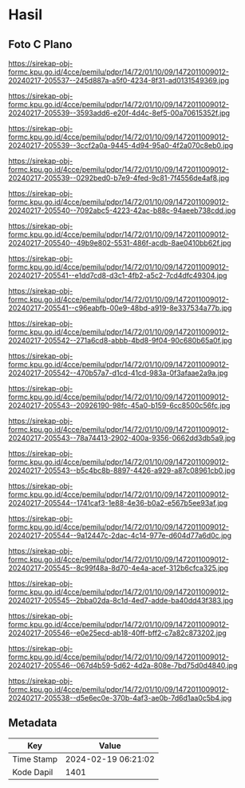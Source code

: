 # Hasil

## Foto C Plano

https://sirekap-obj-formc.kpu.go.id/4cce/pemilu/pdpr/14/72/01/10/09/1472011009012-20240217-205537--245d887a-a5f0-4234-8f31-ad0131549369.jpg

https://sirekap-obj-formc.kpu.go.id/4cce/pemilu/pdpr/14/72/01/10/09/1472011009012-20240217-205539--3593add6-e20f-4d4c-8ef5-00a70615352f.jpg

https://sirekap-obj-formc.kpu.go.id/4cce/pemilu/pdpr/14/72/01/10/09/1472011009012-20240217-205539--3ccf2a0a-9445-4d94-95a0-4f2a070c8eb0.jpg

https://sirekap-obj-formc.kpu.go.id/4cce/pemilu/pdpr/14/72/01/10/09/1472011009012-20240217-205539--0292bed0-b7e9-4fed-9c81-7f4556de4af8.jpg

https://sirekap-obj-formc.kpu.go.id/4cce/pemilu/pdpr/14/72/01/10/09/1472011009012-20240217-205540--7092abc5-4223-42ac-b88c-94aeeb738cdd.jpg

https://sirekap-obj-formc.kpu.go.id/4cce/pemilu/pdpr/14/72/01/10/09/1472011009012-20240217-205540--49b9e802-5531-486f-acdb-8ae0410bb62f.jpg

https://sirekap-obj-formc.kpu.go.id/4cce/pemilu/pdpr/14/72/01/10/09/1472011009012-20240217-205541--e1dd7cd8-d3c1-4fb2-a5c2-7cd4dfc49304.jpg

https://sirekap-obj-formc.kpu.go.id/4cce/pemilu/pdpr/14/72/01/10/09/1472011009012-20240217-205541--c96eabfb-00e9-48bd-a919-8e337534a77b.jpg

https://sirekap-obj-formc.kpu.go.id/4cce/pemilu/pdpr/14/72/01/10/09/1472011009012-20240217-205542--271a6cd8-abbb-4bd8-9f04-90c680b65a0f.jpg

https://sirekap-obj-formc.kpu.go.id/4cce/pemilu/pdpr/14/72/01/10/09/1472011009012-20240217-205542--470b57a7-d1cd-41cd-983a-0f3afaae2a9a.jpg

https://sirekap-obj-formc.kpu.go.id/4cce/pemilu/pdpr/14/72/01/10/09/1472011009012-20240217-205543--20926190-98fc-45a0-b159-6cc8500c56fc.jpg

https://sirekap-obj-formc.kpu.go.id/4cce/pemilu/pdpr/14/72/01/10/09/1472011009012-20240217-205543--78a74413-2902-400a-9356-0662dd3db5a9.jpg

https://sirekap-obj-formc.kpu.go.id/4cce/pemilu/pdpr/14/72/01/10/09/1472011009012-20240217-205543--b5c4bc8b-8897-4426-a929-a87c08961cb0.jpg

https://sirekap-obj-formc.kpu.go.id/4cce/pemilu/pdpr/14/72/01/10/09/1472011009012-20240217-205544--1741caf3-1e88-4e36-b0a2-e567b5ee93af.jpg

https://sirekap-obj-formc.kpu.go.id/4cce/pemilu/pdpr/14/72/01/10/09/1472011009012-20240217-205544--9a12447c-2dac-4c14-977e-d604d77a6d0c.jpg

https://sirekap-obj-formc.kpu.go.id/4cce/pemilu/pdpr/14/72/01/10/09/1472011009012-20240217-205545--8c99f48a-8d70-4e4a-acef-312b6cfca325.jpg

https://sirekap-obj-formc.kpu.go.id/4cce/pemilu/pdpr/14/72/01/10/09/1472011009012-20240217-205545--2bba02da-8c1d-4ed7-adde-ba40dd43f383.jpg

https://sirekap-obj-formc.kpu.go.id/4cce/pemilu/pdpr/14/72/01/10/09/1472011009012-20240217-205546--e0e25ecd-ab18-40ff-bff2-c7a82c873202.jpg

https://sirekap-obj-formc.kpu.go.id/4cce/pemilu/pdpr/14/72/01/10/09/1472011009012-20240217-205546--067d4b59-5d62-4d2a-808e-7bd75d0d4840.jpg

https://sirekap-obj-formc.kpu.go.id/4cce/pemilu/pdpr/14/72/01/10/09/1472011009012-20240217-205538--d5e6ec0e-370b-4af3-ae0b-7d6d1aa0c5b4.jpg


## Metadata

| Key        | Value               |
| ---------- | ------------------- |
| Time Stamp | 2024-02-19 06:21:02 |
| Kode Dapil | 1401                |



